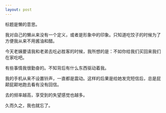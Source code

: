```yaml
---
layout: post
---
```

标题是懒的意思。

我对自己的懒从来没有一个定义，或者是形象中的印象。只知道吃饺子的时候为了方便我从来不用酱油和醋。

今天老姨要请我和老弟去吃必胜客的时候，我所想的是：不如你给我们买回来我们在家吃吧。

有些事情我很勤奋的。不知背后有什么东西驱动着我。

我的手机从来不设置铃声，一直都是震动。这样的后果是给她发完短信后，总是屁颠屁颠地跑去看有没有回信。

去的频率越高，享受到的失望感觉也越多。

久而久之，我也就忘了。